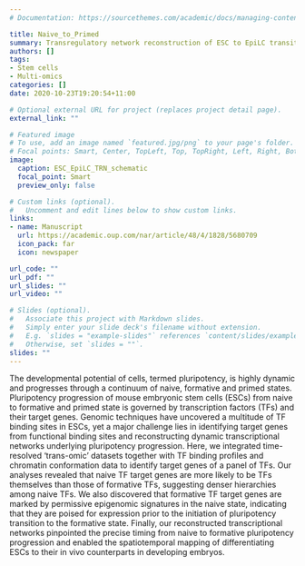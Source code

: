 ```yaml
---
# Documentation: https://sourcethemes.com/academic/docs/managing-content/

title: Naive_to_Primed
summary: Transregulatory network reconstruction of ESC to EpiLC transition
authors: []
tags: 
- Stem cells
- Multi-omics
categories: []
date: 2020-10-23T19:20:54+11:00

# Optional external URL for project (replaces project detail page).
external_link: ""

# Featured image
# To use, add an image named `featured.jpg/png` to your page's folder.
# Focal points: Smart, Center, TopLeft, Top, TopRight, Left, Right, BottomLeft, Bottom, BottomRight.
image:
  caption: ESC_EpiLC_TRN_schematic
  focal_point: Smart
  preview_only: false

# Custom links (optional).
#   Uncomment and edit lines below to show custom links.
links:
- name: Manuscript
  url: https://academic.oup.com/nar/article/48/4/1828/5680709
  icon_pack: far
  icon: newspaper

url_code: ""
url_pdf: ""
url_slides: ""
url_video: ""

# Slides (optional).
#   Associate this project with Markdown slides.
#   Simply enter your slide deck's filename without extension.
#   E.g. `slides = "example-slides"` references `content/slides/example-slides.md`.
#   Otherwise, set `slides = ""`.
slides: ""
---
```


The developmental potential of cells, termed pluripotency, is highly dynamic and progresses through a continuum of naive, formative and primed states. Pluripotency progression of mouse embryonic stem cells (ESCs) from naive to formative and primed state is governed by transcription factors (TFs) and their target genes. Genomic techniques have uncovered a multitude of TF binding sites in ESCs, yet a major challenge lies in identifying target genes from functional binding sites and reconstructing dynamic transcriptional networks underlying pluripotency progression. Here, we integrated time-resolved ‘trans-omic’ datasets together with TF binding profiles and chromatin conformation data to identify target genes of a panel of TFs. Our analyses revealed that naive TF target genes are more likely to be TFs themselves than those of formative TFs, suggesting denser hierarchies among naive TFs. We also discovered that formative TF target genes are marked by permissive epigenomic signatures in the naive state, indicating that they are poised for expression prior to the initiation of pluripotency transition to the formative state. Finally, our reconstructed transcriptional networks pinpointed the precise timing from naive to formative pluripotency progression and enabled the spatiotemporal mapping of differentiating ESCs to their in vivo counterparts in developing embryos.
